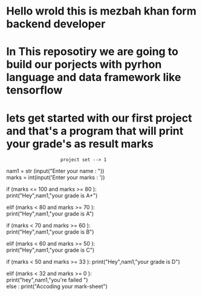 # Hello wrold this is mezbah khan form backend developer # 
# In This reposotiry we are going to build our porjects with pyrhon language and data framework like tensorflow # 
# lets get started with our first project and that's a program that will print your grade's as result marks # 
                        project set --> 1 
                        
nam1 = str (input("Enter your name : ")) <br>
marks = int(input('Enter your marks : '))

if (marks <= 100 and marks >= 80 ):<br>
 print("Hey",nam1,"your grade is A+")

elif (marks < 80 and marks >= 70 ):<br>
    print("Hey",nam1,"your grade is A")

if (marks < 70 and marks >= 60 ):<br>
    print("Hey",nam1,"your grade is B")
    
elif (marks < 60 and marks >= 50 ):<br>
    print("Hey",nam1,"your grade is C")
    
if (marks < 50 and marks >= 33 ):
    print("Hey",nam1,"your grade is D")<br>

elif (marks < 32 and marks >= 0 ):<br>
    print("hey",nam1,"you're failed ")   <br>
else :
    print("Accoding your mark-sheet")


    
